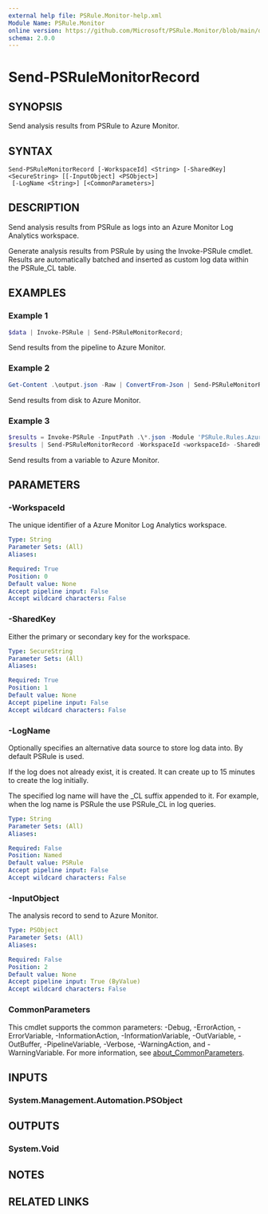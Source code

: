 ```yaml
---
external help file: PSRule.Monitor-help.xml
Module Name: PSRule.Monitor
online version: https://github.com/Microsoft/PSRule.Monitor/blob/main/docs/commands/PSRule.Monitor/en-US/Send-PSRuleMonitorRecord.md
schema: 2.0.0
---
```


# Send-PSRuleMonitorRecord

## SYNOPSIS

Send analysis results from PSRule to Azure Monitor.

## SYNTAX

```text
Send-PSRuleMonitorRecord [-WorkspaceId] <String> [-SharedKey] <SecureString> [[-InputObject] <PSObject>]
 [-LogName <String>] [<CommonParameters>]
```

## DESCRIPTION

Send analysis results from PSRule as logs into an Azure Monitor Log Analytics workspace.

Generate analysis results from PSRule by using the Invoke-PSRule cmdlet.
Results are automatically batched and inserted as custom log data within the PSRule_CL table.

## EXAMPLES

### Example 1

```powershell
$data | Invoke-PSRule | Send-PSRuleMonitorRecord;
```

Send results from the pipeline to Azure Monitor.

### Example 2

```powershell
Get-Content .\output.json -Raw | ConvertFrom-Json | Send-PSRuleMonitorRecord;
```

Send results from disk to Azure Monitor.

### Example 3

```powershell
$results = Invoke-PSRule -InputPath .\*.json -Module 'PSRule.Rules.Azure';
$results | Send-PSRuleMonitorRecord -WorkspaceId <workspaceId> -SharedKey <primaryKey>;
```

Send results from a variable to Azure Monitor.

## PARAMETERS

### -WorkspaceId

The unique identifier of a Azure Monitor Log Analytics workspace.

```yaml
Type: String
Parameter Sets: (All)
Aliases:

Required: True
Position: 0
Default value: None
Accept pipeline input: False
Accept wildcard characters: False
```

### -SharedKey

Either the primary or secondary key for the workspace.

```yaml
Type: SecureString
Parameter Sets: (All)
Aliases:

Required: True
Position: 1
Default value: None
Accept pipeline input: False
Accept wildcard characters: False
```

### -LogName

Optionally specifies an alternative data source to store log data into.
By default PSRule is used.

If the log does not already exist, it is created.
It can create up to 15 minutes to create the log initially.

The specified log name will have the _CL suffix appended to it.
For example, when the log name is PSRule the use PSRule_CL in log queries.

```yaml
Type: String
Parameter Sets: (All)
Aliases:

Required: False
Position: Named
Default value: PSRule
Accept pipeline input: False
Accept wildcard characters: False
```

### -InputObject

The analysis record to send to Azure Monitor.

```yaml
Type: PSObject
Parameter Sets: (All)
Aliases:

Required: False
Position: 2
Default value: None
Accept pipeline input: True (ByValue)
Accept wildcard characters: False
```

### CommonParameters

This cmdlet supports the common parameters: -Debug, -ErrorAction, -ErrorVariable, -InformationAction, -InformationVariable, -OutVariable, -OutBuffer, -PipelineVariable, -Verbose, -WarningAction, and -WarningVariable. For more information, see [about_CommonParameters](http://go.microsoft.com/fwlink/?LinkID=113216).

## INPUTS

### System.Management.Automation.PSObject

## OUTPUTS

### System.Void

## NOTES

## RELATED LINKS
